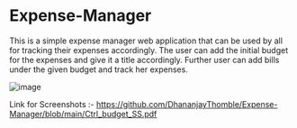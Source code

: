 # Expense-Manager
This is a simple expense manager web application that can be used by all for tracking their expenses accordingly. 
The user can add the initial budget for the expenses and give it a title accordingly.
Further user can add bills under the given budget and track her expenses.

![image](https://user-images.githubusercontent.com/41919659/168827556-6e32b19f-025e-4004-9cb3-d6629c87b07f.png)


Link for Screenshots :- https://github.com/DhananjayThomble/Expense-Manager/blob/main/Ctrl_budget_SS.pdf

